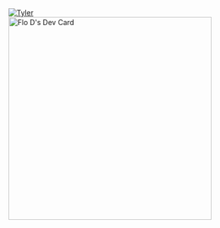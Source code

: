 <!--- <img src="https://badge42.vercel.app/api/v2/cl48k6af0000609m96gdo9tb2/stats?cursusId=21&coalitionId=124"> --->
<div style="display: flex; flex-direction: column; justify-content: center: aling-items: center">
<a href=""><img src="https://www.codewars.com/users/TylerDurden230/badges/large" alt="Tyler"/></a>
<a href="https://app.daily.dev/tylerdurden230"><img src="https://api.daily.dev/devcards/b45b61fbaa7c4e969579273c460956fa.png?r=vgh" width="400" alt="Flo D's Dev Card"/></a>
</div>

<!---
TylerDurden230/TylerDurden230 is a ✨ special ✨ repository because its `README.md` (this file) appears on your GitHub profile.
You can click the Preview link to take a look at your changes.
--->




